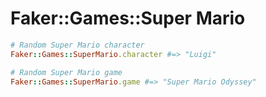 # Faker::Games::Super Mario

```ruby
# Random Super Mario character
Faker::Games::SuperMario.character #=> "Luigi"

# Random Super Mario game
Faker::Games::SuperMario.game #=> "Super Mario Odyssey"
```
